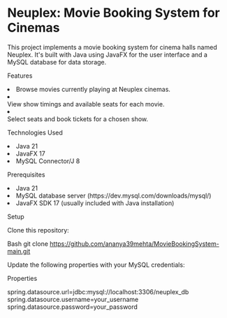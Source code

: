 <h1>Neuplex: Movie Booking System for Cinemas</h1>

This project implements a movie booking system for cinema halls named Neuplex. It's built with Java using JavaFX for the user interface and a MySQL database for data storage.

Features

<li>Browse movies currently playing at Neuplex cinemas.
<li></li>View show timings and available seats for each movie.
<li></li>Select seats and book tickets for a chosen show.

Technologies Used

<li>Java 21
<li>JavaFX 17
<li>MySQL Connector/J 8

Prerequisites

<li>Java 21
<li>MySQL database server (https://dev.mysql.com/downloads/mysql/)
<li>JavaFX SDK 17 (usually included with Java installation)

Setup

Clone this repository:

Bash
git clone https://github.com/ananya39mehta/MovieBookingSystem-main.git

Update the following properties with your MySQL credentials:

Properties

spring.datasource.url=jdbc:mysql://localhost:3306/neuplex_db
spring.datasource.username=your_username
spring.datasource.password=your_password




